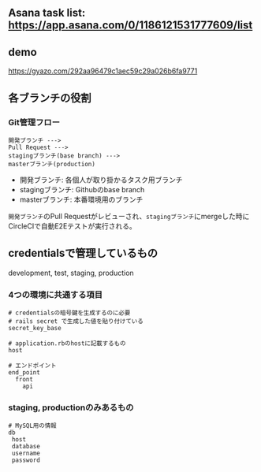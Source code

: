 ## Asana task list: https://app.asana.com/0/1186121531777609/list

## demo
https://gyazo.com/292aa96479c1aec59c29a026b6fa9771


## 各ブランチの役割

### Git管理フロー
```
開発ブランチ --->
Pull Request --->
stagingブランチ(base branch) --->
masterブランチ(production)
```

- 開発ブランチ: 各個人が取り掛かるタスク用ブランチ
- stagingブランチ: Githubのbase branch
- masterブランチ: 本番環境用のブランチ


`開発ブランチ`のPull Requestがレビューされ、`stagingブランチ`にmergeした時に
CircleCIで自動E2Eテストが実行される。

## credentialsで管理しているもの
development, test, staging, production

### 4つの環境に共通する項目

```
# credentialsの暗号鍵を生成するのに必要
# rails secret で生成した値を貼り付けている
secret_key_base

# application.rbのhostに記載するもの
host

# エンドポイント
end_point
  front
	api
```

### staging, productionのみあるもの

```
# MySQL用の情報
db
 host
 database
 username
 password
```

